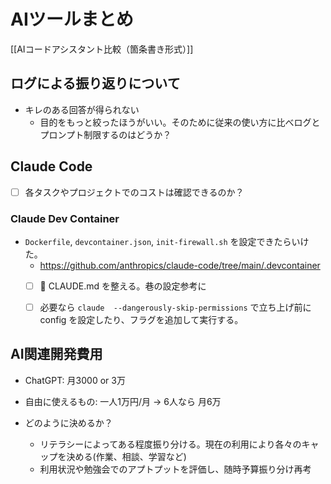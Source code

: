 # AIツールまとめ

[[AIコードアシスタント比較（箇条書き形式）]]

## ログによる振り返りについて

- キレのある回答が得られない
	- 目的をもっと絞ったほうがいい。そのために従来の使い方に比べログとプロンプト制限するのはどうか？

## Claude Code

- [ ] 各タスクやプロジェクトでのコストは確認できるのか？

### Claude Dev Container

- `Dockerfile`, `devcontainer.json`, `init-firewall.sh` を設定できたらいけた。
	- https://github.com/anthropics/claude-code/tree/main/.devcontainer
	- [ ] 🔶 CLAUDE.md を整える。巷の設定参考に
	- [ ] 必要なら `claude  --dangerously-skip-permissions` で立ち上げ前に config を設定したり、フラグを追加して実行する。


## AI関連開発費用

- ChatGPT: 月3000 or 3万 
- 自由に使えるもの: 一人1万円/月 -> 6人なら 月6万

- どのように決めるか？
	- リテラシーによってある程度振り分ける。現在の利用により各々のキャップを決める(作業、相談、学習など)
	- 利用状況や勉強会でのアプトプットを評価し、随時予算振り分け再考

